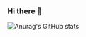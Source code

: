 ### Hi there 👋

![Anurag's GitHub stats](https://github-readme-stats.vercel.app/api?username=DanMondaini&count_private=true&show_icons=true&theme=gruvbox)
